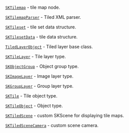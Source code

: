 
[`SKTilemap`](Classes/SKTilemap.html) - tile map node.

[`SKTilemapParser`](Classes/SKTilemapParser.html) - Tiled XML parser.

[`SKTileset`](Classes/SKTileset.html) - tile set data structure.

[`SKTilesetData`](Classes/SKTilesetData.html) - tile data structure.

[`TiledLayerObject`](Classes/TiledLayerObject.html) - Tiled layer base class. 

[`SKTileLayer`](Classes/SKTileLayer.html) - Tile layer type.

[`SKObjectGroup`](Classes/SKObjectGroup.html) - Object group type.

[`SKImageLayer`](Classes/SKImageLayer.html) - Image layer type.

[`SKGroupLayer`](Classes/SKGroupLayer.html) - Group layer type.

[`SKTile`](Classes/SKTile.html) - Tile object type.

[`SKTileObject`](Classes/SKTileObject.html) - Object type.

[`SKTiledScene`](Classes/SKTiledScene.html) - custom SKScene for displaying tile maps.

[`SKTiledSceneCamera`](Classes/SKTiledSceneCamera.html) - custom scene camera.

